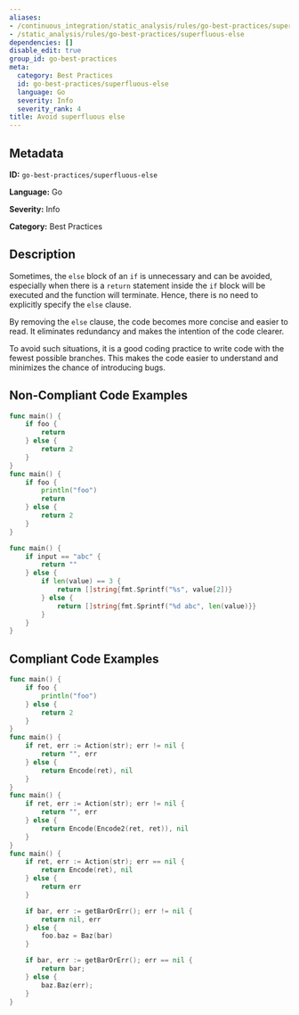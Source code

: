 ```yaml
---
aliases:
- /continuous_integration/static_analysis/rules/go-best-practices/superfluous-else
- /static_analysis/rules/go-best-practices/superfluous-else
dependencies: []
disable_edit: true
group_id: go-best-practices
meta:
  category: Best Practices
  id: go-best-practices/superfluous-else
  language: Go
  severity: Info
  severity_rank: 4
title: Avoid superfluous else
---
```

<!--  SOURCED FROM https://github.com/DataDog/datadog-static-analyzer-rule-docs -->


## Metadata
**ID:** `go-best-practices/superfluous-else`

**Language:** Go

**Severity:** Info

**Category:** Best Practices

## Description
Sometimes, the `else` block of an `if` is unnecessary and can be avoided, especially when there is a `return` statement inside the `if` block will be executed and the function will terminate. Hence, there is no need to explicitly specify the `else` clause.

By removing the `else` clause, the code becomes more concise and easier to read. It eliminates redundancy and makes the intention of the code clearer.

To avoid such situations, it is a good coding practice to write code with the fewest possible branches. This makes the code easier to understand and minimizes the chance of introducing bugs.


## Non-Compliant Code Examples
```go
func main() {
    if foo {
        return
    } else {
        return 2
    }
}
func main() {
    if foo {
        println("foo")
        return
    } else {
        return 2
    }
}

func main() {
    if input == "abc" {
        return ""
    } else {
        if len(value) == 3 {
            return []string{fmt.Sprintf("%s", value[2])}
        } else {
            return []string{fmt.Sprintf("%d abc", len(value)}}
        }
    }
}
```

## Compliant Code Examples
```go
func main() {
    if foo {
        println("foo")
    } else {
        return 2
    }
}
func main() {
    if ret, err := Action(str); err != nil {
        return "", err
    } else {
        return Encode(ret), nil
    }
}
func main() {
    if ret, err := Action(str); err != nil {
        return "", err
    } else {
        return Encode(Encode2(ret, ret)), nil
    }
}
func main() {
    if ret, err := Action(str); err == nil {
        return Encode(ret), nil
    } else {
        return err
    }

    if bar, err := getBarOrErr(); err != nil {
        return nil, err
    } else {
        foo.baz = Baz(bar)
    }

    if bar, err := getBarOrErr(); err == nil {
        return bar;
    } else {
        baz.Baz(err);
    }
}
```
